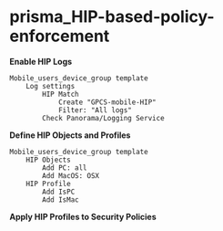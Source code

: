 # prisma_HIP-based-policy-enforcement

**Enable HIP Logs**

    Mobile_users_device_group template
        Log settings
            HIP Match
                Create "GPCS-mobile-HIP"
                Filter: "All logs"
            Check Panorama/Logging Service

**Define HIP Objects and Profiles**
    
    Mobile_users_device_group template
        HIP Objects
            Add PC: all
            Add MacOS: OSX
        HIP Profile
            Add IsPC
            Add IsMac

**Apply HIP Profiles to Security Policies**